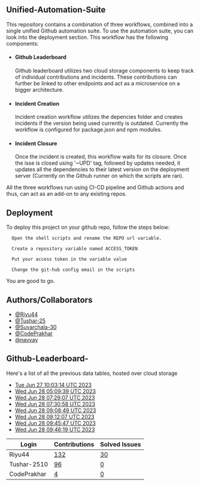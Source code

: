 
## Unified-Automation-Suite

This repository contains a combination of three workflows, combined into a single unified Github automation suite. To use the automation suite, you can look into the deployment section.
This workflow has the following components:
 - #### Github Leaderboard
   Github leaderboard utilizes two cloud storage components to keep track of individual contributions and incidents. These contributions can further be linked to other endpoints and act as a microservice on a bigger architecture.

- #### Incident Creation
  Incident creation workflow utilizes the depencies folder and creates incidents if the version being used currently is outdated. Currently the workflow is configured for package.json and npm modules.

- #### Incident Closure
  Once the incident is created, this workflow waits for its closure. Once the isse is closed using '~UPD' tag, followed by updates needed, it updates all the dependencies to their latest version on the deployment server (Currently on the Github runner on which the scripts are ran).

All the three workflows run using CI-CD pipeline and Github actions and thus, can act as an add-on to any existing repos.
## Deployment

To deploy this project on your github repo, follow the steps below:

```
  Open the shell scripts and rename the REPO url variable.
```
```
  Create a repository variable named ACCESS_TOKEN
```
```
  Put your access token in the variable value
```
```
  Change the git-hub config email in the scripts
```
You are good to go.
## Authors/Collaborators

- [@Riyu44](https://www.github.com/Riyu44)
- [@Tushar-25](https://github.com/Tushar-2510)
- [@Suvarchala-30](https://github.com/Suvarchala-30)
- [@CodePrakhar](https://github.com/CodePrakhar)
- [@navvay](https://github.com/navvay)


## Github-Leaderboard- 
Here's a list of all the previous data tables, hosted over cloud storage
- [Tue Jun 27 10:03:14 UTC 2023](https://us-central1-js-capstone-backend.cloudfunctions.net/api/games/rJolRAZEFEymHsugSTPL/scores/)
- [Wed Jun 28 05:09:39 UTC 2023](https://us-central1-js-capstone-backend.cloudfunctions.net/api/games/eF55weuWOKuMohABct2a/scores/)
- [Wed Jun 28 07:29:07 UTC 2023](https://us-central1-js-capstone-backend.cloudfunctions.net/api/games/0bvQIEFsiL3tvjWrSKcG/scores/)
- [Wed Jun 28 07:30:58 UTC 2023](https://us-central1-js-capstone-backend.cloudfunctions.net/api/games/QhhEgXRm9XKo3cANaXWU/scores/)
- [Wed Jun 28 09:08:49 UTC 2023](https://us-central1-js-capstone-backend.cloudfunctions.net/api/games/QYXQYvGizCzAFdzGfdCd/scores/)
- [Wed Jun 28 09:12:07 UTC 2023](https://us-central1-js-capstone-backend.cloudfunctions.net/api/games/ggw17MtHhpn3xWfSC4XR/scores/)
- [Wed Jun 28 09:45:47 UTC 2023](https://us-central1-js-capstone-backend.cloudfunctions.net/api/games/ruNvbk47EY6EpoAoNQiL/scores/)
- [Wed Jun 28 09:46:19 UTC 2023](https://us-central1-js-capstone-backend.cloudfunctions.net/api/games/e9OCT9Tui7F2d1ivJt0H/scores/)
<!--START_TABLE-->
| Login        | Contributions | Solved Issues |
| ------------ | ------------- | ------------- |
| Riyu44 | [132](https://github.com/Sopra-Banking-Software-Interns/Github-Leaderboard/commits?author=Riyu44) | [30](https://getpantry.cloud/apiv1/pantry/860a0c02-c763-41ca-9d31-ec787fc3202a/basket/Riyu44) |
| Tushar-2510 | [96](https://github.com/Sopra-Banking-Software-Interns/Github-Leaderboard/commits?author=Tushar-2510) | [0](https://getpantry.cloud/apiv1/pantry/860a0c02-c763-41ca-9d31-ec787fc3202a/basket/Tushar-2510) |
| CodePrakhar | [4](https://github.com/Sopra-Banking-Software-Interns/Github-Leaderboard/commits?author=CodePrakhar) | [0](https://getpantry.cloud/apiv1/pantry/860a0c02-c763-41ca-9d31-ec787fc3202a/basket/CodePrakhar) |
<!--END_TABLE-->
